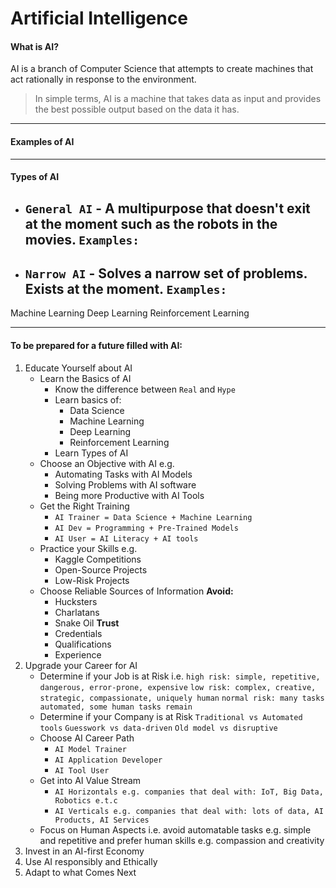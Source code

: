 # Artificial Intelligence
#### What is AI?

AI is a branch of Computer Science that attempts to create machines that act rationally in response to the environment.

> In simple terms, AI is a machine that takes data as input and provides the best possible output based on the data it has.

___
#### Examples of AI

___
#### Types of AI

- `General AI` - A multipurpose that doesn't exit at the moment such as the robots in the movies.
	`Examples:`
	- 
- `Narrow AI` - Solves a narrow set of problems. Exists at the moment.
  	`Examples:`
	- 

Machine Learning
Deep Learning
Reinforcement Learning

___
#### To be prepared for a future filled with AI:

1.  Educate Yourself about AI
	- Learn the Basics of AI
		- Know the difference between `Real` and `Hype`
		- Learn basics of:
			- Data Science
			- Machine Learning
			- Deep Learning 
			- Reinforcement Learning
		- Learn Types of AI
	- Choose an Objective with AI e.g.
		- Automating Tasks with AI Models
		- Solving Problems with AI software
		- Being more Productive with AI Tools
	- Get the Right Training
		- `AI Trainer = Data Science + Machine Learning`
		- `AI Dev = Programming + Pre-Trained Models`
		- `AI User = AI Literacy + AI tools`
	- Practice your Skills e.g.
		- Kaggle Competitions
		- Open-Source Projects
		- Low-Risk Projects
	- Choose Reliable Sources of Information
		**Avoid:**
		- Hucksters
		- Charlatans
		- Snake Oil
		**Trust**
		- Credentials
		- Qualifications
		- Experience
2. Upgrade your Career for AI
	- Determine if your Job is at Risk i.e. 
		`high risk: simple, repetitive, dangerous, error-prone, expensive`
		`low risk: complex, creative, strategic, compassionate, uniquely human`
		`normal risk: many tasks automated, some human tasks remain`
	- Determine if your Company is at Risk
		`Traditional vs Automated tools`
		`Guesswork vs data-driven`
		`Old model vs disruptive`
	- Choose AI Career Path
		- `AI Model Trainer`
		- `AI Application Developer`
		- `AI Tool User`
	- Get into AI Value Stream
		- `AI Horizontals e.g. companies that deal with: IoT, Big Data, Robotics e.t.c`
		- `AI Verticals e.g. companies that deal with: lots of data, AI Products, AI Services`
	- Focus on Human Aspects i.e. avoid automatable tasks e.g. simple and repetitive and prefer human skills e.g. compassion and creativity
3. Invest in an AI-first Economy
4. Use AI responsibly and Ethically
5. Adapt to what Comes Next
